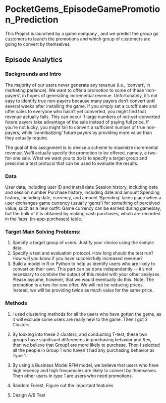 # PocketGems_EpisodeGamePromotion_Prediction
This Project is launched by a game company , and we predict the group go customers to launch the promotions and which group of customers are going to convert by themselves.
## Episode Analytics

### Backgrounds and Intro

The majority of our users never generate any revenue (i.e., ‘convert’, in marketing parlance). We want to offer a promotion to some of these ‘non-payers’, in hopes of generating incremental revenue. Unfortunately, it’s not easy to identify true non-payers because many payers don’t convert until several weeks after installing the game. If you simply set a cutoff date and offer sales to everyone who hasn’t yet converted, you might find that revenue actually falls. This can occur if large numbers of not-yet-converted future payers take advantage of the sale instead of paying full price. If you’re not lucky, you might fail to convert a sufficient number of true non-payers, while ‘cannibalizing’ future payers by providing more value than they actually require.

The goal of this assignment is to devise a scheme to maximize incremental revenue. We’ll actually specify the promotion to be offered, namely, a two-for-one sale. What we want you to do is to specify a target group and prescribe a test protocol that can be used to evaluate the results.

### Data

User data, including user ID and install date
Session history, including date and session number
Purchase history, including date and amount
Spending history, including date, currency, and amount
‘Spending’ takes place when a user exchanges game currency (usually ‘gems’) for something of perceived value, such as a new outfit. Game currency can be earned during gameplay, but the bulk of it is obtained by making cash purchases, which are recorded in the ‘iaps’ (in-app-purchases) table.


### Target Main Solving Problems:

1. Specify a target group of users. Justify your choice using the sample data.
2. Specify a test and evaluation protocol. How long should the test run? How will you know if you have successfully increased revenue?
3. Build a model in R or Python to help us identify users who are likely to convert on their own. This part can be done independently -- it’s not necessary to combine the output of this model with your other analyses. Please assume, however, that we would eventually do this.
Note: The promotion is a two-for-one offer. We will not be reducing prices. Instead, we will be providing twice as much value for the same price.

### Methods 

1.  I used clustering methods for all the users who have gotten the gems, as it will exclude some users are really new to the game. Then I got 2 Clusters.

2. By looking into these 2 clusters, and conducting T-test, these two groups have significant differences in purchasing behavior and Rev, then we believe that Group1 are more likely to purchase. Then I selected all the people in Group 1 who haven't had any purchasing behavior as Type 1.

3. By using a Business Model RFM model, we believe that users who have high recency and high frequencies are likely to convert by themselves. Then other users in type 1 are users who need promotions. 

4. Random Forest, Figure out the important features 

5. Design A/B Test 

